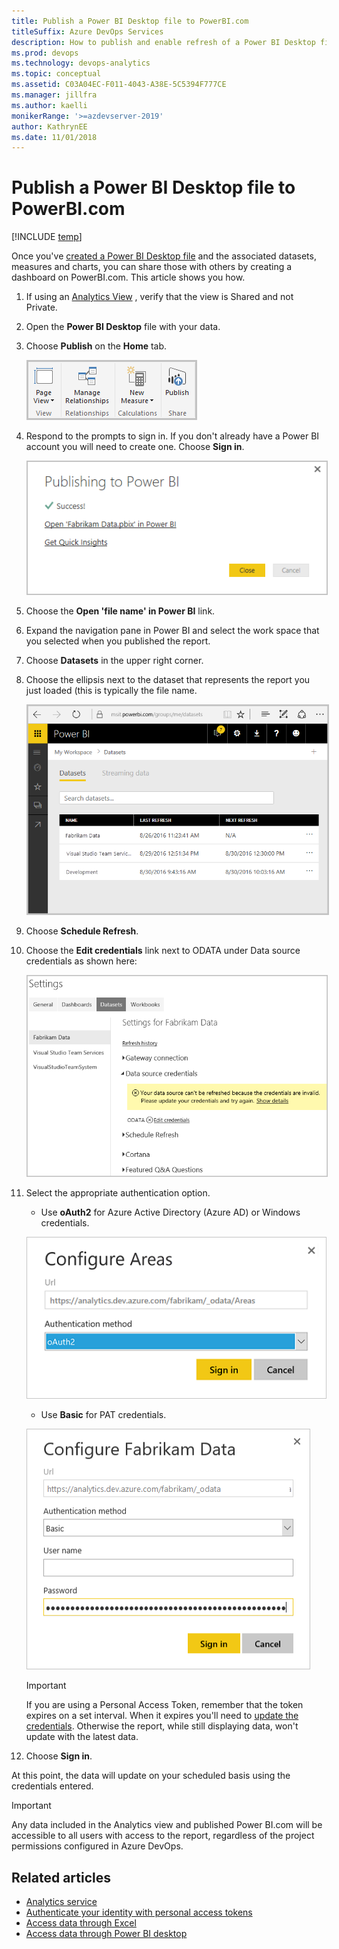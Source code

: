 ```yaml
---
title: Publish a Power BI Desktop file to PowerBI.com  
titleSuffix: Azure DevOps Services 
description: How to publish and enable refresh of a Power BI Desktop file to PowerBI.com that uses the Analytics Service for Azure DevOps 
ms.prod: devops
ms.technology: devops-analytics
ms.topic: conceptual
ms.assetid: C03A04EC-F011-4043-A38E-5C5394F777CE 
ms.manager: jillfra
ms.author: kaelli
monikerRange: '>=azdevserver-2019'
author: KathrynEE
ms.date: 11/01/2018
---
```


# Publish a Power BI Desktop file to PowerBI.com 

[!INCLUDE [temp](../../_shared/version-azure-devops.md)]

Once you've [created a Power BI Desktop file](access-analytics-power-bi.md) and the associated datasets, measures and charts, you can share those with others by creating a dashboard on PowerBI.com. This article shows you how.   

1. If using an [Analytics View](../analytics/what-are-analytics-views.md) , verify that the view is Shared and not Private.

0. Open the **Power BI Desktop** file with your data.  

0. Choose **Publish** on the **Home** tab. 

    <img src="_img/publish-1.png" alt="Publish Power BI Desktop file" style="border: 2px solid #C3C3C3;" /> 

0. Respond to the prompts to sign in. If you don't already have a Power BI account you will need to create one. Choose **Sign in**.
  
     <img src="_img/publish-2.png" alt="Publishing successful" style="border: 1px solid #C3C3C3;" />

0. Choose the **Open 'file name' in Power BI** link.

0. Expand the navigation pane in Power BI and select the work space that you selected when you published the report.  

0. Choose **Datasets** in the upper right corner.

0. Choose the ellipsis next to the dataset that represents the report you just loaded (this is typically the file name.   

     <img src="_img/publish-3.png" alt="Select the dataset" style="border: 2px solid #C3C3C3;" />

0. Choose **Schedule Refresh**.  

0. Choose the **Edit credentials** link next to ODATA under Data source credentials as shown here:

     <img src="_img/publish-4.png" alt="Update odata credentials" style="border: 1px solid #C3C3C3;" />

0. Select the appropriate authentication option. 

	* Use **oAuth2**  for Azure Active Directory (Azure AD) or Windows credentials.

    ![Configure Areas dialog](_img/aad-auth-power-bi.png)
 
	* Use **Basic** for PAT credentials.   

    ![Configure Fabrikam Data dialog, Enter credentials](_img/publish-5.png)

	> [!IMPORTANT]  
	> If you are using a Personal Access Token, remember that the token expires on a set interval. When it expires you'll need to [update the credentials](../analytics/client-authentication-options.md#update-credentials). Otherwise the report, while still displaying data, won't update with the latest data.

0. Choose **Sign in**.  

At this point, the data will update on your scheduled basis using the credentials entered.

> [!IMPORTANT]   
> Any data included in the Analytics view and published Power BI.com will be accessible to all users with access to the report, regardless of the project permissions configured in Azure DevOps.    


## Related articles

- [Analytics service](index.md)  
- [Authenticate your identity with personal access tokens](../../organizations/accounts/use-personal-access-tokens-to-authenticate.md)  
- [Access data through Excel](../analytics/access-analytics-excel.md)  
- [Access data through Power BI desktop](access-analytics-power-bi.md)  


